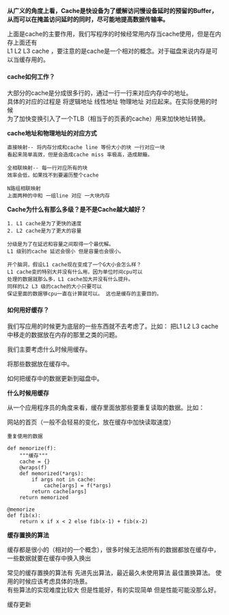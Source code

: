 **从广义的角度上看，Cache是快设备为了缓解访问慢设备延时的预留的Buffer，    
从而可以在掩盖访问延时的同时，尽可能地提高数据传输率。**    

上面是cache的主要作用，我们写程序的时候经常用内存当cache使用，但是在内存上面还有    
L1 L2 L3 cache ，要注意的是cache是一个相对的概念。对于磁盘来说内存是可以当缓存用的。    


#### cache如何工作？    

大部分的cache是分成很多行的，通过一行一行来对应内存中的地址。    
具体的对应的过程是 将逻辑地址 线性地址 物理地址 对应起来。在实际使用的时候    
为了加快变换引入了一个TLB（相当于的页表的cache）用来加快地址转换。    

**cache地址和物理地址的对应方式**   

    直接映射-- 将内存分成和cache line 等份大小的块 一行对应一块  
    看起来简单高效，但是会造成cache miss 率极高，造成颠簸。   
    
    全相联映射-- 每一行对应所有的块
    效率会低，如果找不到要遍历整个cache
    
    N路组相联映射
    上面两种的中和 一组line 对应 一大块内存
    
**Cache为什么有那么多级？是不是Cache越大越好？**
   
    1. L1 cache是为了更快的速度
    2. L2 cache是为了更大的容量
    
    分级是为了在延迟和容量之间取得一个最优解。
    L1 级别的cache 延迟会很小 但是容量也会很小。    
    
    开个脑洞，假设L1 cache现在变成了一个G大小会怎么样？
    L1 cache变的特别大并没有什么用，因为单位时间cpu可以   
    处理的数据就那么多，L1 cache加大并没有什么提升。
    同样的L2 L3 级的cache的大小只要可以
    保证里面的数据够cpu一直在计算就可以。 这也是缓存的主要目的。



#### 如何用好缓存？   

我们写应用的时候更为底层的一些东西就不去考虑了。比如： 把L1 L2 L3 cache中移走的数据放在内存的那里之类的问题。   
    


我们主要考虑什么时候用缓存。  
   
将那些数据放在缓存中。  

如何把缓存中的数据更新到磁盘中。  
   

**什么时候用缓存**   

从一个应用程序员的角度来看，缓存里面放那些要重复读取的数据。比如：   

网站的首页（一般不会轻易的变化，放在缓存中加快读取速度）  
     
    重复使用的数据
    
    def memorize(f):
        """缓存"""
        cache = {}
        @wraps(f)
        def memorized(*args):
            if args not in cache:
                cache[args] = f(*args)
            return cache[args]
        return memorized
    
    @memorize
    def fib(x):
        return x if x < 2 else fib(x-1) + fib(x-2)


**缓存置换的算法**   

缓存都是很小的（相对的一个概念），很多时候无法把所有的数据都放在缓存中，一些数据就要在缓存中换入换出   

常见的缓存置换的算法有 先进先出算法，最近最久未使用算法 最佳置换算法。 使用的时候应该考虑具体的场景。   
有些算法的实现难度比较大 但是性能好，有的实现简单 但是性能可能没那么好。   


缓存更新



















  



